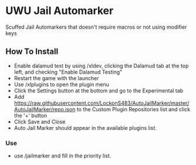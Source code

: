 # UWU Jail Automarker
Scuffed Jail Automarkers that doesn't require macros or not using modifier keys

## How To Install
* Enable dalamud test by using /xldev, clicking the Dalamud tab at the top left, and checking "Enable Dalamud Testing"
* Restart the game with the launcher
* Use /xlplugins to open the plugin menu
* Click the Settings button at the bottom and go to the Experimental tab
* Add https://raw.githubusercontent.com/LockonS483/AutoJailMarker/master/AutoJailMarker/repo.json to the Custom Plugin Repositories list and click the '+' button
* Click Save and Close
* Auto Jail Marker should appear in the available plugins list.

### Use
* use /jailmarker and fill in the priority list.
